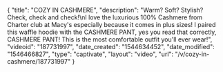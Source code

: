 {
    "title": "COZY IN CASHMERE",
    "description": "Warm? Soft? Stylish? Check, check and check!\nI love the luxurious 100% Cashmere from Charter club at Macy's especially because it comes in plus sizes! I paired this waffle hoodie with the CASHMERE PANT, yes you read that correctly, CASHMERE PANT! This is the most comfortable outfit you'll ever wear!",
    "videoid": "187731997",
    "date_created": "1544634452",
    "date_modified": "1546466827",
    "type": "captivate",
    "layout": "video",
    "url": "\/v\/cozy-in-cashmere\/187731997"
}